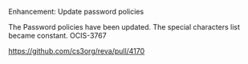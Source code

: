 Enhancement: Update password policies

The Password policies have been updated.
The special characters list became constant.
OCIS-3767

https://github.com/cs3org/reva/pull/4170
